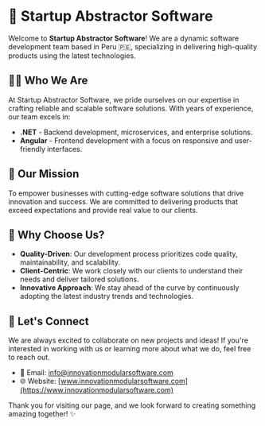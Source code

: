 # 🚀 Startup Abstractor Software

Welcome to **Startup Abstractor Software**! We are a dynamic software development team based in Peru 🇵🇪, specializing in delivering high-quality products using the latest technologies.

## 👨‍💻 Who We Are

At Startup Abstractor Software, we pride ourselves on our expertise in crafting reliable and scalable software solutions. With years of experience, our team excels in:

- **.NET** - Backend development, microservices, and enterprise solutions.
- **Angular** - Frontend development with a focus on responsive and user-friendly interfaces.

## 🎯 Our Mission

To empower businesses with cutting-edge software solutions that drive innovation and success. We are committed to delivering products that exceed expectations and provide real value to our clients.

## 🌟 Why Choose Us?

- **Quality-Driven**: Our development process prioritizes code quality, maintainability, and scalability.
- **Client-Centric**: We work closely with our clients to understand their needs and deliver tailored solutions.
- **Innovative Approach**: We stay ahead of the curve by continuously adopting the latest industry trends and technologies.

## 🤝 Let's Connect

We are always excited to collaborate on new projects and ideas! If you're interested in working with us or learning more about what we do, feel free to reach out.

- 📧 Email: [info@innovationmodularsoftware.com](mailto:info@innovationmodularsoftware.com)
- 🌐 Website: [www.innovationmodularsoftware.com](https://www.innovationmodularsoftware.com)

Thank you for visiting our page, and we look forward to creating something amazing together! ✨
